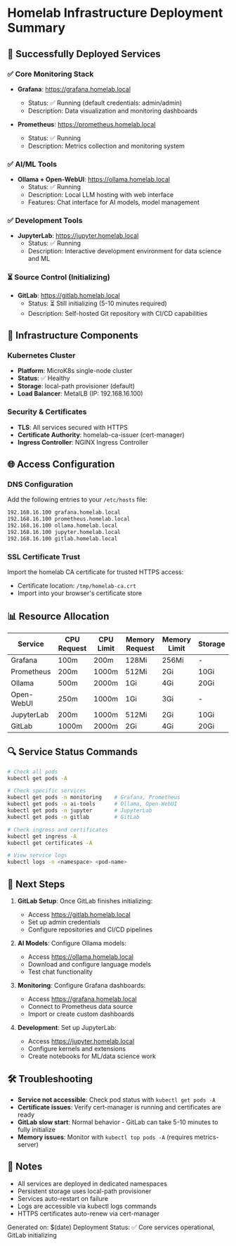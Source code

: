 # Homelab Infrastructure Deployment Summary

## 🚀 Successfully Deployed Services

### ✅ Core Monitoring Stack

- **Grafana**: <https://grafana.homelab.local>
  - Status: ✅ Running (default credentials: admin/admin)
  - Description: Data visualization and monitoring dashboards

- **Prometheus**: <https://prometheus.homelab.local>  
  - Status: ✅ Running
  - Description: Metrics collection and monitoring system

### ✅ AI/ML Tools

- **Ollama + Open-WebUI**: <https://ollama.homelab.local>
  - Status: ✅ Running
  - Description: Local LLM hosting with web interface
  - Features: Chat interface for AI models, model management

### ✅ Development Tools

- **JupyterLab**: <https://jupyter.homelab.local>
  - Status: ✅ Running  
  - Description: Interactive development environment for data science and ML

### ⏳ Source Control (Initializing)

- **GitLab**: <https://gitlab.homelab.local>
  - Status: ⏳ Still initializing (5-10 minutes required)
  - Description: Self-hosted Git repository with CI/CD capabilities

## 🔧 Infrastructure Components

### Kubernetes Cluster

- **Platform**: MicroK8s single-node cluster
- **Status**: ✅ Healthy
- **Storage**: local-path provisioner (default)
- **Load Balancer**: MetalLB (IP: 192.168.16.100)

### Security & Certificates

- **TLS**: All services secured with HTTPS
- **Certificate Authority**: homelab-ca-issuer (cert-manager)
- **Ingress Controller**: NGINX Ingress Controller

## 🌐 Access Configuration

### DNS Configuration

Add the following entries to your `/etc/hosts` file:

```bash
192.168.16.100 grafana.homelab.local
192.168.16.100 prometheus.homelab.local
192.168.16.100 ollama.homelab.local
192.168.16.100 jupyter.homelab.local
192.168.16.100 gitlab.homelab.local
```

### SSL Certificate Trust

Import the homelab CA certificate for trusted HTTPS access:

- Certificate location: `/tmp/homelab-ca.crt`
- Import into your browser's certificate store

## 📊 Resource Allocation

| Service | CPU Request | CPU Limit | Memory Request | Memory Limit | Storage |
|---------|------------|-----------|----------------|--------------|---------|
| Grafana | 100m | 200m | 128Mi | 256Mi | - |
| Prometheus | 200m | 1000m | 512Mi | 2Gi | 10Gi |
| Ollama | 500m | 2000m | 1Gi | 4Gi | 20Gi |
| Open-WebUI | 250m | 1000m | 1Gi | 3Gi | - |
| JupyterLab | 200m | 1000m | 512Mi | 2Gi | 10Gi |
| GitLab | 1000m | 2000m | 2Gi | 4Gi | 20Gi |

## 🔍 Service Status Commands

```bash
# Check all pods
kubectl get pods -A

# Check specific services
kubectl get pods -n monitoring    # Grafana, Prometheus
kubectl get pods -n ai-tools      # Ollama, Open-WebUI
kubectl get pods -n jupyter       # JupyterLab
kubectl get pods -n gitlab        # GitLab

# Check ingress and certificates
kubectl get ingress -A
kubectl get certificates -A

# View service logs
kubectl logs -n <namespace> <pod-name>
```

## 🎯 Next Steps

1. **GitLab Setup**: Once GitLab finishes initializing:
   - Access <https://gitlab.homelab.local>
   - Set up admin credentials
   - Configure repositories and CI/CD pipelines

2. **AI Models**: Configure Ollama models:
   - Access <https://ollama.homelab.local>
   - Download and configure language models
   - Test chat functionality

3. **Monitoring**: Configure Grafana dashboards:
   - Access <https://grafana.homelab.local>
   - Connect to Prometheus data source
   - Import or create custom dashboards

4. **Development**: Set up JupyterLab:
   - Access <https://jupyter.homelab.local>
   - Configure kernels and extensions
   - Create notebooks for ML/data science work

## 🛠️ Troubleshooting

- **Service not accessible**: Check pod status with `kubectl get pods -A`
- **Certificate issues**: Verify cert-manager is running and certificates are ready
- **GitLab slow start**: Normal behavior - GitLab can take 5-10 minutes to fully initialize
- **Memory issues**: Monitor with `kubectl top pods -A` (requires metrics-server)

## 📝 Notes

- All services are deployed in dedicated namespaces
- Persistent storage uses local-path provisioner
- Services auto-restart on failure
- Logs are accessible via kubectl logs commands
- HTTPS certificates auto-renew via cert-manager

Generated on: $(date)
Deployment Status: ✅ Core services operational, GitLab initializing
